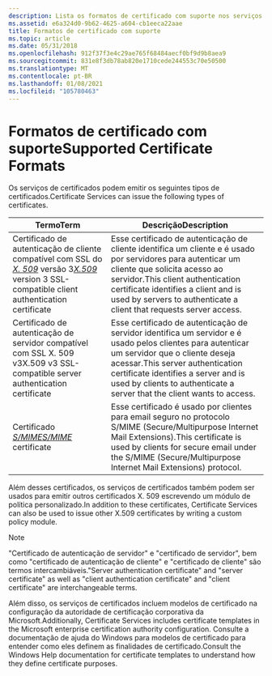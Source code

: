 ```yaml
---
description: Lista os formatos de certificado com suporte nos serviços de certificados.
ms.assetid: e6a324d0-9b62-4625-a604-cb1eeca22aae
title: Formatos de certificado com suporte
ms.topic: article
ms.date: 05/31/2018
ms.openlocfilehash: 912f37f3e4c29ae765f68484aecf0bf9d9b8aea9
ms.sourcegitcommit: 831e8f3db78ab820e1710cede244553c70e50500
ms.translationtype: MT
ms.contentlocale: pt-BR
ms.lasthandoff: 01/08/2021
ms.locfileid: "105780463"
---
```

# <a name="supported-certificate-formats"></a><span data-ttu-id="342fc-103">Formatos de certificado com suporte</span><span class="sxs-lookup"><span data-stu-id="342fc-103">Supported Certificate Formats</span></span>

<span data-ttu-id="342fc-104">Os serviços de certificados podem emitir os seguintes tipos de certificados.</span><span class="sxs-lookup"><span data-stu-id="342fc-104">Certificate Services can issue the following types of certificates.</span></span>



| <span data-ttu-id="342fc-105">Termo</span><span class="sxs-lookup"><span data-stu-id="342fc-105">Term</span></span>                                                                                                                                                                                                                                                                                                                                                                                             | <span data-ttu-id="342fc-106">Descrição</span><span class="sxs-lookup"><span data-stu-id="342fc-106">Description</span></span>                                                                                                                                            |
|--------------------------------------------------------------------------------------------------------------------------------------------------------------------------------------------------------------------------------------------------------------------------------------------------------------------------------------------------------------------------------------------------|--------------------------------------------------------------------------------------------------------------------------------------------------------|
| <span data-ttu-id="342fc-107"><span id="X.509_version_3_SSL-compatible_client_authentication_certificate"></span><span id="x.509_version_3_ssl-compatible_client_authentication_certificate"></span><span id="X.509_VERSION_3_SSL-COMPATIBLE_CLIENT_AUTHENTICATION_CERTIFICATE"></span>Certificado de autenticação de cliente compatível com SSL do [*X. 509*](../secgloss/x-gly.md) versão 3</span><span class="sxs-lookup"><span data-stu-id="342fc-107"><span id="X.509_version_3_SSL-compatible_client_authentication_certificate"></span><span id="x.509_version_3_ssl-compatible_client_authentication_certificate"></span><span id="X.509_VERSION_3_SSL-COMPATIBLE_CLIENT_AUTHENTICATION_CERTIFICATE"></span>[*X.509*](../secgloss/x-gly.md) version 3 SSL-compatible client authentication certificate</span></span><br/> | <span data-ttu-id="342fc-108">Esse certificado de autenticação de cliente identifica um cliente e é usado por servidores para autenticar um cliente que solicita acesso ao servidor.</span><span class="sxs-lookup"><span data-stu-id="342fc-108">This client authentication certificate identifies a client and is used by servers to authenticate a client that requests server access.</span></span><br/>     |
| <span data-ttu-id="342fc-109"><span id="X.509_v3_SSL-compatible_server_authentication_certificate"></span><span id="x.509_v3_ssl-compatible_server_authentication_certificate"></span><span id="X.509_V3_SSL-COMPATIBLE_SERVER_AUTHENTICATION_CERTIFICATE"></span>Certificado de autenticação de servidor compatível com SSL X. 509 v3</span><span class="sxs-lookup"><span data-stu-id="342fc-109"><span id="X.509_v3_SSL-compatible_server_authentication_certificate"></span><span id="x.509_v3_ssl-compatible_server_authentication_certificate"></span><span id="X.509_V3_SSL-COMPATIBLE_SERVER_AUTHENTICATION_CERTIFICATE"></span>X.509 v3 SSL-compatible server authentication certificate</span></span><br/>                                                                                         | <span data-ttu-id="342fc-110">Esse certificado de autenticação de servidor identifica um servidor e é usado pelos clientes para autenticar um servidor que o cliente deseja acessar.</span><span class="sxs-lookup"><span data-stu-id="342fc-110">This server authentication certificate identifies a server and is used by clients to authenticate a server that the client wants to access.</span></span><br/> |
| <span data-ttu-id="342fc-111"><span id="S_MIME_certificate"></span><span id="s_mime_certificate"></span><span id="S_MIME_CERTIFICATE"></span>Certificado [*S/MIME*](../secgloss/s-gly.md)</span><span class="sxs-lookup"><span data-stu-id="342fc-111"><span id="S_MIME_certificate"></span><span id="s_mime_certificate"></span><span id="S_MIME_CERTIFICATE"></span>[*S/MIME*](../secgloss/s-gly.md) certificate</span></span><br/>                                                                                                           | <span data-ttu-id="342fc-112">Esse certificado é usado por clientes para email seguro no protocolo S/MIME (Secure/Multipurpose Internet Mail Extensions).</span><span class="sxs-lookup"><span data-stu-id="342fc-112">This certificate is used by clients for secure email under the S/MIME (Secure/Multipurpose Internet Mail Extensions) protocol.</span></span><br/>              |



 

<span data-ttu-id="342fc-113">Além desses certificados, os serviços de certificados também podem ser usados para emitir outros certificados X. 509 escrevendo um módulo de política personalizado.</span><span class="sxs-lookup"><span data-stu-id="342fc-113">In addition to these certificates, Certificate Services can also be used to issue other X.509 certificates by writing a custom policy module.</span></span>

> [!Note]  
> <span data-ttu-id="342fc-114">"Certificado de autenticação de servidor" e "certificado de servidor", bem como "certificado de autenticação de cliente" e "certificado de cliente" são termos intercambiáveis.</span><span class="sxs-lookup"><span data-stu-id="342fc-114">"Server authentication certificate" and "server certificate" as well as "client authentication certificate" and "client certificate" are interchangeable terms.</span></span>

 

<span data-ttu-id="342fc-115">Além disso, os serviços de certificados incluem modelos de certificado na configuração da autoridade de certificação corporativa da Microsoft.</span><span class="sxs-lookup"><span data-stu-id="342fc-115">Additionally, Certificate Services includes certificate templates in the Microsoft enterprise certification authority configuration.</span></span> <span data-ttu-id="342fc-116">Consulte a documentação de ajuda do Windows para modelos de certificado para entender como eles definem as finalidades de certificado.</span><span class="sxs-lookup"><span data-stu-id="342fc-116">Consult the Windows Help documentation for certificate templates to understand how they define certificate purposes.</span></span>

 

 
